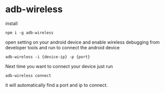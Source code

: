 # adb-wireless
install

`npm i -g adb-wireless`

open setting on your android device and enable wireless debugging from developer tools and run to connect the android device

`adb-wireless -i {device-ip} -p {port}`

Next time you want to connect your device just run

`adb-wireless connect`

it will automatically find a port and ip to connect.
